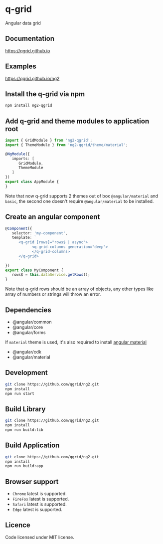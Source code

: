 # q-grid
Angular data grid

## Documentation
https://qgrid.github.io

## Examples
https://qgrid.github.io/ng2

## Install the q-grid via npm

```bash
npm install ng2-qgrid
```

## Add q-grid and theme modules to application root

```typescript
import { GridModule } from 'ng2-qgrid';
import { ThemeModule } from 'ng2-qgrid/theme/material';

@NgModule({
   imports: [
      GridModule,
      ThemeModule
   ]
})
export class AppModule {
}
```
Note that now q-grid supports 2 themes out of box `@angular/material` and `basic`, the second one doesn't require `@angular/material` to be installed.

## Create an angular component

```typescript
@Component({
   selector: 'my-component',
   template: `
      <q-grid [rows]="rows$ | async">
            <q-grid-columns generation="deep">
            </q-grid-columns>
      </q-grid>
      `
})
export class MyComponent {
   rows$ = this.dataService.getRows();
}
```

Note that q-grid rows should be an array of objects, any other types like array of numbers or strings will throw an error.

## Dependencies

*  @angular/common
*  @angular/core
*  @angular/forms

If `material` theme is used, it's also required to install [angular material](https://material.angular.io/)

* @angular/cdk
* @angular/material

## Development

```bash
git clone https://github.com/qgrid/ng2.git
npm install
npm run start
```

## Build Library
```bash
git clone https://github.com/qgrid/ng2.git
npm install
npm run build:lib
```

## Build Application
```bash
git clone https://github.com/qgrid/ng2.git
npm install
npm run build:app
```

## Browser support

* `Chrome` latest is supported.
* `FireFox` latest is supported.
* `Safari` latest is supported.
* `Edge` latest is supported.

## Licence

Code licensed under MIT license.